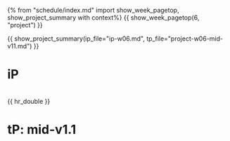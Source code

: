 {% from "schedule/index.md" import show_week_pagetop, show_project_summary with context%}
{{ show_week_pagetop(6, "project") }}

{{ show_project_summary(ip_file="ip-w06.md", tp_file="project-w06-mid-v11.md") }}

# iP

<include src="../../admin/ip-w06.md#body" />

<br>
{{ hr_double }}

# tP: mid-v1.1

<include src="../../admin/project-w06-mid-v11.md#body" />